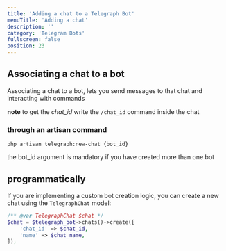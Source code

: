 ```yaml
---
title: 'Adding a chat to a Telegraph Bot'
menuTitle: 'Adding a chat'
description: ''
category: 'Telegram Bots'
fullscreen: false 
position: 23
---
```


## Associating a chat to a bot

Associating a chat to a bot, lets you send messages to that chat and interacting with commands

**note** to get the _chat_id_ write the `/chat_id` command inside the chat

### through an artisan command

```shell
php artisan telegraph:new-chat {bot_id}
```

the bot_id argument is mandatory if you have created more than one bot

## programmatically

If you are implementing a custom bot creation logic, you can create a new chat using the `TelegraphChat` model:

```php
/** @var TelegraphChat $chat */
$chat = $telegraph_bot->chats()->create([
    'chat_id' => $chat_id,
    'name' => $chat_name,
]);
```
